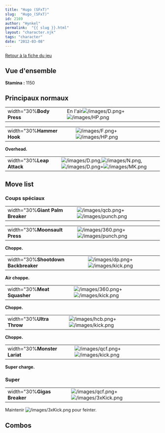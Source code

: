 ```yaml
---
title: "Hugo (SFxT)"
slug:  "Hugo_(SFxT)"
id: 2169
author: "Hynkel"
permalink:  "{{ slug }}.html"
layout: "character.njk"
tags: "character"
date: "2012-03-08"
---
```


[Retour à la fiche du jeu](Street_Fighter_x_Tekken "wikilink")

## Vue d'ensemble

**Stamina :** 1150

## Principaux normaux

|                          |                                                                                 |
|--------------------------|---------------------------------------------------------------------------------|
| width="30%**Body Press** | En l'air![](/images/D.png "/images/D.png")+![](/images/HP.png "/images/HP.png") |

|                           |                                                                         |
|---------------------------|-------------------------------------------------------------------------|
| width="30%**Hammer Hook** | ![](/images/F.png "/images/F.png")+![](/images/HP.png "/images/HP.png") |

**Overhead.**

|                           |                                                                                                                                               |
|---------------------------|-----------------------------------------------------------------------------------------------------------------------------------------------|
| width="30%**Leap Attack** | ![](/images/D.png "/images/D.png"),![](/images/N.png "/images/N.png"),![](/images/D.png "/images/D.png")+![](/images/MK.png "/images/MK.png") |

## Move list

### Coups spéciaux

|                                  |                                                                                   |
|----------------------------------|-----------------------------------------------------------------------------------|
| width="30%**Giant Palm Breaker** | ![](/images/qcb.png "/images/qcb.png")+![](/images/punch.png "/images/punch.png") |

|                               |                                                                                   |
|-------------------------------|-----------------------------------------------------------------------------------|
| width="30%**Moonsault Press** | ![](/images/360.png "/images/360.png")+![](/images/punch.png "/images/punch.png") |

**Choppe.**

|                                     |                                                                               |
|-------------------------------------|-------------------------------------------------------------------------------|
| width="30%**Shootdown Backbreaker** | ![](/images/dp.png "/images/dp.png")+![](/images/kick.png "/images/kick.png") |

**Air choppe.**

|                             |                                                                                 |
|-----------------------------|---------------------------------------------------------------------------------|
| width="30%**Meat Squasher** | ![](/images/360.png "/images/360.png")+![](/images/kick.png "/images/kick.png") |

**Choppe.**

|                           |                                                                                 |
|---------------------------|---------------------------------------------------------------------------------|
| width="30%**Ultra Throw** | ![](/images/hcb.png "/images/hcb.png")+![](/images/kick.png "/images/kick.png") |

**Choppe.**

|                              |                                                                                 |
|------------------------------|---------------------------------------------------------------------------------|
| width="30%**Monster Lariat** | ![](/images/qcf.png "/images/qcf.png")+![](/images/kick.png "/images/kick.png") |

**Super charge.**

### Super

|                             |                                                                                     |
|-----------------------------|-------------------------------------------------------------------------------------|
| width="30%**Gigas Breaker** | ![](/images/qcf.png "/images/qcf.png")+![](/images/3xKick.png "/images/3xKick.png") |

Maintenir ![](/images/3xKick.png "/images/3xKick.png") pour feinter.

## Combos
